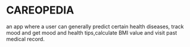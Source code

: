 # CAREOPEDIA
an app where a user can generally predict certain health diseases, track mood and get mood and health tips,calculate BMI value and visit past medical record.
